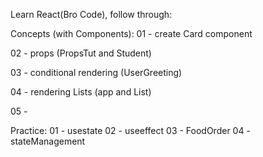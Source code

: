 Learn React(Bro Code), follow through:

Concepts (with Components):
01 - create Card component

02 - props (PropsTut and Student)

03 - conditional rendering (UserGreeting)

04 - rendering Lists (app and List)

05 - 


Practice:
01 - usestate
02 - useeffect
03 - FoodOrder
04 - stateManagement

